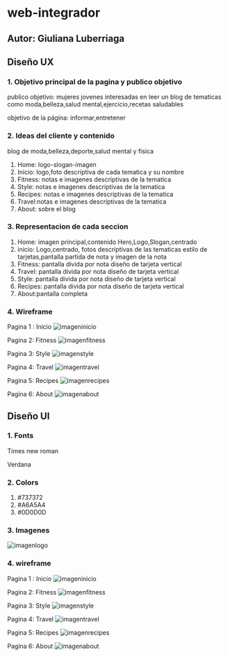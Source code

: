 # web-integrador
## Autor: Giuliana Luberriaga
## Diseño UX
### 1. Objetivo principal de la pagina y publico objetivo
publico objetivo: mujeres jovenes interesadas en leer un blog de tematicas como moda,belleza,salud mental,ejercicio,recetas saludables

objetivo de la página: informar,entretener
### 2. Ideas del cliente y contenido
blog de moda,belleza,deporte,salud mental y fisica
 1. Home: logo-slogan-imagen
2. Inicio: logo,foto descriptiva de cada tematica y su nombre
3. Fitness: notas e imagenes descriptivas de la tematica
4. Style: notas e imagenes descriptivas de la tematica
5. Recipes: notas e imagenes descriptivas de la tematica
6. Travel:notas e imagenes descriptivas de la tematica
7. About: sobre el blog
### 3. Representacion de cada seccion
1.  Home: imagen principal,contenido Hero,Logo,Slogan,centrado
2. inicio: Logo,centrado, fotos descriptivas de las tematicas estilo de tarjetas,pantalla partida de nota y imagen de la nota
3. Fitness: pantalla divida por nota diseño de tarjeta vertical
4. Travel:  pantalla divida por nota diseño de tarjeta vertical
5. Style: pantalla divida por nota diseño de tarjeta vertical
6. Recipes: pantalla divida por nota diseño de tarjeta vertical
7. About:pantalla  completa
### 4. Wireframe 
Pagina 1 : Inicio
![imageninicio](/imagenes/wireframe/PAGINA%201%20INICIO.drawio.png)


Pagina 2: Fitness
![imagenfitness](/imagenes/wireframe/PAGINA%202%20FITNESS.drawio.png)


Pagina 3: Style
![imagenstyle](/imagenes/wireframe/PAGINA%203%20STYLE.drawio.png)


Pagina 4: Travel 
![imagentravel](/imagenes/wireframe/PAGINA%204%20TRAVEL.drawio.png)


Pagina 5: Recipes
![imagenrecipes](/imagenes/wireframe/PAGINA%205%20RECIPES.drawio.png)


Pagina 6: About
![imagenabout](/imagenes/wireframe/PAGINA%206%20ABOUT.drawio.png)


## Diseño UI
### 1. Fonts
Times new roman

Verdana
### 2. Colors
1. #737372
2. #A6A5A4
3. #0D0D0D

### 3. Imagenes
![imagenlogo](/imagenes/Black%20Ivory%20Minimalist%20Elegant%20Script%20Personal%20Name%20Logo.png)

### 4. wireframe
Pagina 1 : Inicio
![imageninicio](/imagenes/wireframe/PAGINA%201%20INICIO.drawio.png)


Pagina 2: Fitness
![imagenfitness](/imagenes/wireframe/PAGINA%202%20FITNESS.drawio.png)


Pagina 3: Style
![imagenstyle](/imagenes/wireframe/PAGINA%203%20STYLE.drawio.png)


Pagina 4: Travel 
![imagentravel](/imagenes/wireframe/PAGINA%204%20TRAVEL.drawio.png)


Pagina 5: Recipes
![imagenrecipes](/imagenes/wireframe/PAGINA%205%20RECIPES.drawio.png)


Pagina 6: About
![imagenabout](/imagenes/wireframe/PAGINA%206%20ABOUT.drawio.png)
